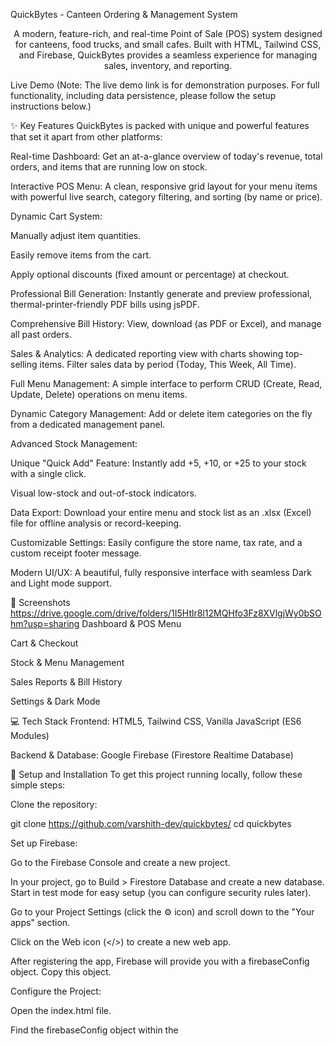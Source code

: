 QuickBytes - Canteen Ordering & Management System



<p align="center">
A modern, feature-rich, and real-time Point of Sale (POS) system designed for canteens, food trucks, and small cafes. Built with HTML, Tailwind CSS, and Firebase, QuickBytes provides a seamless experience for managing sales, inventory, and reporting.
</p>


Live Demo
(Note: The live demo link is for demonstration purposes. For full functionality, including data persistence, please follow the setup instructions below.)

✨ Key Features
QuickBytes is packed with unique and powerful features that set it apart from other platforms:

Real-time Dashboard: Get an at-a-glance overview of today's revenue, total orders, and items that are running low on stock.

Interactive POS Menu: A clean, responsive grid layout for your menu items with powerful live search, category filtering, and sorting (by name or price).

Dynamic Cart System:

Manually adjust item quantities.

Easily remove items from the cart.

Apply optional discounts (fixed amount or percentage) at checkout.

Professional Bill Generation: Instantly generate and preview professional, thermal-printer-friendly PDF bills using jsPDF.

Comprehensive Bill History: View, download (as PDF or Excel), and manage all past orders.

Sales & Analytics: A dedicated reporting view with charts showing top-selling items. Filter sales data by period (Today, This Week, All Time).

Full Menu Management: A simple interface to perform CRUD (Create, Read, Update, Delete) operations on menu items.

Dynamic Category Management: Add or delete item categories on the fly from a dedicated management panel.

Advanced Stock Management:

Unique "Quick Add" Feature: Instantly add +5, +10, or +25 to your stock with a single click.

Visual low-stock and out-of-stock indicators.

Data Export: Download your entire menu and stock list as an .xlsx (Excel) file for offline analysis or record-keeping.

Customizable Settings: Easily configure the store name, tax rate, and a custom receipt footer message.

Modern UI/UX: A beautiful, fully responsive interface with seamless Dark and Light mode support.

📸 Screenshots
https://drive.google.com/drive/folders/1I5Htlr8l12MQHfo3Fz8XVlgjWy0bSOhm?usp=sharing
Dashboard & POS Menu

Cart & Checkout





Stock & Menu Management

Sales Reports & Bill History





Settings & Dark Mode



💻 Tech Stack
Frontend: HTML5, Tailwind CSS, Vanilla JavaScript (ES6 Modules)

Backend & Database: Google Firebase (Firestore Realtime Database)


🚀 Setup and Installation
To get this project running locally, follow these simple steps:

Clone the repository:

git clone https://github.com/varshith-dev/quickbytes/
cd quickbytes

Set up Firebase:

Go to the Firebase Console and create a new project.

In your project, go to Build > Firestore Database and create a new database. Start in test mode for easy setup (you can configure security rules later).

Go to your Project Settings (click the ⚙️ icon) and scroll down to the "Your apps" section.

Click on the Web icon (</>) to create a new web app.

After registering the app, Firebase will provide you with a firebaseConfig object. Copy this object.

Configure the Project:

Open the index.html file.

Find the firebaseConfig object within the <script type="module"> tag (around line 300).

Replace the placeholder keys with the actual keys you copied from your Firebase project.



Create Firestore Collections:
For the app to work, you need to manually create the following collections in your Firestore Database:

categories: Stores the menu categories. Each document should have a name field (e.g., { name: "Beverages" }).

menu: Stores the menu items.

orders: Stores completed orders.

Run the Application:
Simply open the index.html file in your web browser. You can use a live server extension in your code editor for the best experience.

📄 License
This project is licensed under the MIT License. See the LICENSE file for details.

Made with ❤️ by [Your Name]
